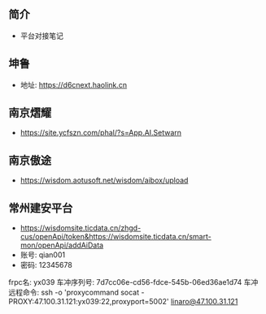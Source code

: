 ## 简介

+ 平台对接笔记

## 坤鲁

+ 地址: https://d6cnext.haolink.cn

## 南京熠耀

+ https://site.ycfszn.com/phal/?s=App.AI.Setwarn

## 南京傲途

+ https://wisdom.aotusoft.net/wisdom/aibox/upload

## 常州建安平台

+ https://wisdomsite.ticdata.cn/zhgd-cus/openApi/token&https://wisdomsite.ticdata.cn/smart-mon/openApi/addAiData
+ 账号: qian001
+ 密码: 12345678



frpc名: yx039
车冲序列号: 7d7cc06e-cd56-fdce-545b-06ed36ae1d74
车冲远程命令: ssh -o 'proxycommand socat - PROXY:47.100.31.121:yx039:22,proxyport=5002' linaro@47.100.31.121
